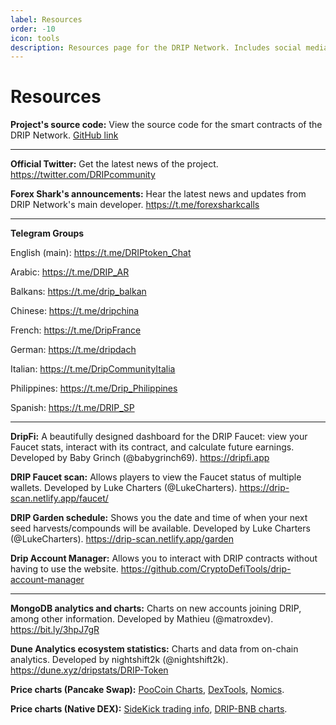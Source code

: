 ```yaml
---
label: Resources
order: -10
icon: tools
description: Resources page for the DRIP Network. Includes social media links, Telegram groups, helper tools, analytics and chart websites.
---
```


# Resources

**Project's source code:**
View the source code for the smart contracts of the DRIP Network.
[GitHub link](https://github.com/CryptoKira/Drip.community.contracts)

---
**Official Twitter:**
Get the latest news of the project.
https://twitter.com/DRIPcommunity

**Forex Shark's announcements:**
Hear the latest news and updates from DRIP Network's main developer.
https://t.me/forexsharkcalls

---
**Telegram Groups**

English (main): https://t.me/DRIPtoken_Chat

Arabic: https://t.me/DRIP_AR

Balkans: https://t.me/drip_balkan

Chinese: https://t.me/dripchina

French: https://t.me/DripFrance

German: https://t.me/dripdach

Italian: https://t.me/DripCommunityItalia

Philippines:  https://t.me/Drip_Philippines

Spanish: https://t.me/DRIP_SP

---

**DripFi:**
A beautifully designed dashboard for the DRIP Faucet: view your Faucet stats, interact with its contract, and calculate future earnings. Developed by Baby Grinch (@babygrinch69).
https://dripfi.app

**DRIP Faucet scan:**
Allows players to view the Faucet status of multiple wallets. Developed by Luke Charters (@LukeCharters).
https://drip-scan.netlify.app/faucet/

**DRIP Garden schedule:**
Shows you the date and time of when your next seed harvests/compounds will be available. Developed by Luke Charters (@LukeCharters).
https://drip-scan.netlify.app/garden

**Drip Account Manager:**
Allows you to interact with DRIP contracts without having to use the website.
https://github.com/CryptoDefiTools/drip-account-manager

---
**MongoDB analytics and charts:**
Charts on new accounts joining DRIP, among other information. Developed by Mathieu (@matroxdev).
https://bit.ly/3hpJ7gR

**Dune Analytics ecosystem statistics:**
Charts and data from on-chain analytics. Developed by nightshift2k (@nightshift2k).
https://dune.xyz/dripstats/DRIP-Token

**Price charts (Pancake Swap):**
[ PooCoin Charts](https://poocoin.app/tokens/0x20f663cea80face82acdfa3aae6862d246ce0333), [DexTools](https://www.dextools.io/app/bsc/pair-explorer/0xa0feb3c81a36e885b6608df7f0ff69db97491b58), [Nomics](https://nomics.com/assets/drip3-drip-token).

**Price charts (Native DEX):**
[ SideKick trading info](https://sidekick.finance/DripWatcher), [DRIP-BNB charts](https://drip-trading-view.herokuapp.com).
